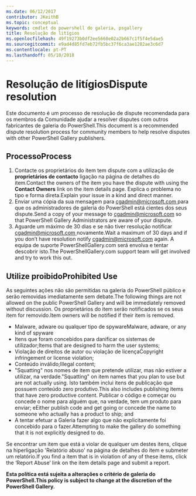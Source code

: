```yaml
---
ms.date: 06/12/2017
contributor: JKeithB
ms.topic: conceptual
keywords: cmdlet do powershell do galeria, psgallery
title: Resolução de litígios
ms.openlocfilehash: 49f19273b0df2ee5668e02a2b667c1f5f4e5dae5
ms.sourcegitcommit: e9ad4d85fd7eb72fb5bc37f6ca3ae1282ae3c6d7
ms.contentlocale: pt-PT
ms.lasthandoff: 05/10/2018
---
```

# <a name="dispute-resolution"></a><span data-ttu-id="536f6-103">Resolução de litígios</span><span class="sxs-lookup"><span data-stu-id="536f6-103">Dispute resolution</span></span>

<span data-ttu-id="536f6-104">Este documento é um processo de resolução de dispute recomendada para os membros da Comunidade ajudar a resolver disputes com outros fabricantes de galeria do PowerShell.</span><span class="sxs-lookup"><span data-stu-id="536f6-104">This document is a recommended dispute resolution process for community members to help resolve disputes with other PowerShell Gallery publishers.</span></span>

## <a name="process"></a><span data-ttu-id="536f6-105">Processo</span><span class="sxs-lookup"><span data-stu-id="536f6-105">Process</span></span>

1. <span data-ttu-id="536f6-106">Contacte os proprietários do item tem dispute com a utilização de **proprietários de contacto** ligação na página de detalhes do item.</span><span class="sxs-lookup"><span data-stu-id="536f6-106">Contact the owners of the item you have the dispute with using the **Contact Owners** link on the item details page.</span></span>
<span data-ttu-id="536f6-107">Explica o problema no tipo e forma direta.</span><span class="sxs-lookup"><span data-stu-id="536f6-107">Explain your issue in a kind and direct manner.</span></span>
2. <span data-ttu-id="536f6-108">Enviar uma cópia da sua mensagem para [ cgadmin@microsoft.com ](mailto:cgadmin@microsoft.com) para que os administradores de galeria do PowerShell está cientes dos seus dispute.</span><span class="sxs-lookup"><span data-stu-id="536f6-108">Send a copy of your message to [cgadmin@microsoft.com](mailto:cgadmin@microsoft.com) so that PowerShell Gallery Administrators are aware of your dispute.</span></span>
3. <span data-ttu-id="536f6-109">Aguarde um máximo de 30 dias e se não tiver resolução notificar [ cgadmin@microsoft.com ](mailto:cgadmin@microsoft.com) novamente.</span><span class="sxs-lookup"><span data-stu-id="536f6-109">Wait a maximum of 30 days and if you don’t have resolution notify [cgadmin@microsoft.com](mailto:cgadmin@microsoft.com) again.</span></span>
<span data-ttu-id="536f6-110">A equipa de suporte PowerShellGallery.com será envolva e tentar descobrir isto.</span><span class="sxs-lookup"><span data-stu-id="536f6-110">The PowerShellGallery.com support team will get involved and try to work this out.</span></span>


## <a name="prohibited-use"></a><span data-ttu-id="536f6-111">Utilize proibido</span><span class="sxs-lookup"><span data-stu-id="536f6-111">Prohibited Use</span></span>

<span data-ttu-id="536f6-112">As seguintes ações não são permitidas na galeria do PowerShell público e serão removidas imediatamente sem debate.</span><span class="sxs-lookup"><span data-stu-id="536f6-112">The following things are not allowed on the public PowerShell Gallery and will be immediately removed without discussion.</span></span>  <span data-ttu-id="536f6-113">Os proprietários do item serão notificados se os seus item for removido.</span><span class="sxs-lookup"><span data-stu-id="536f6-113">Item owners will be notified if their item is removed.</span></span>

- <span data-ttu-id="536f6-114">Malware, adware ou qualquer tipo de spyware</span><span class="sxs-lookup"><span data-stu-id="536f6-114">Malware, adware, or any kind of spyware</span></span>
- <span data-ttu-id="536f6-115">Itens que foram concebidos para danificar os sistemas de utilizador;</span><span class="sxs-lookup"><span data-stu-id="536f6-115">Items that are designed to harm the user systems;</span></span>
- <span data-ttu-id="536f6-116">Violação de direitos de autor ou violação de licença</span><span class="sxs-lookup"><span data-stu-id="536f6-116">Copyright infringement or license violation;</span></span>
- <span data-ttu-id="536f6-117">Conteúdo inválido;</span><span class="sxs-lookup"><span data-stu-id="536f6-117">Illegal content;</span></span>
- <span data-ttu-id="536f6-118">"Squatting" nos nomes de item que pretende utilizar, mas não estiver a utilizar, na verdade.</span><span class="sxs-lookup"><span data-stu-id="536f6-118">"Squatting" on item names that you plan to use but are not actually using.</span></span> <span data-ttu-id="536f6-119">Isto também inclui itens de publicação que possuem conteúdo zero produtivo.</span><span class="sxs-lookup"><span data-stu-id="536f6-119">This also includes publishing items that have zero productive content.</span></span>
<span data-ttu-id="536f6-120">Publicar o código e começar ou concede o nome para alguém que, na verdade, tem um produto para enviar; e</span><span class="sxs-lookup"><span data-stu-id="536f6-120">Either publish code and get going or concede the name to someone who actually has a product to ship; and</span></span>
- <span data-ttu-id="536f6-121">A tentar efetuar a Galeria fazer algo que não explicitamente foi concebido para o fazer.</span><span class="sxs-lookup"><span data-stu-id="536f6-121">Attempting to make the gallery do something that it is not explicitly designed to do.</span></span>


<span data-ttu-id="536f6-122">Se encontrar um item que está a violar de qualquer um destes itens, clique na hiperligação 'Relatório abuso' na página de detalhes do item e submeter um relatório.</span><span class="sxs-lookup"><span data-stu-id="536f6-122">If you find a item that is in violation of any of these items, click the ‘Report Abuse’ link on the item details page and submit a report.</span></span>

<span data-ttu-id="536f6-123">**Esta política está sujeita a alterações o critério de galeria do PowerShell.**</span><span class="sxs-lookup"><span data-stu-id="536f6-123">**This policy is subject to change at the discretion of the PowerShell Gallery.**</span></span>